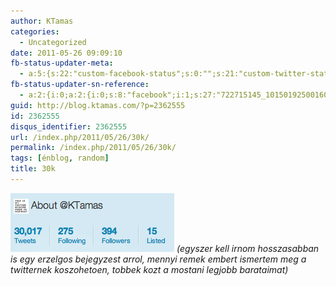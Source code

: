 ```yaml
---
author: KTamas
categories:
  - Uncategorized
date: 2011-05-26 09:09:10
fb-status-updater-meta:
  - a:5:{s:22:"custom-facebook-status";s:0:"";s:21:"custom-twitter-status";s:0:"";s:7:"fb-push";s:1:"1";s:7:"tw-push";s:1:"1";s:4:"push";s:1:"1";}
fb-status-updater-sn-reference:
  - a:2:{i:0;a:2:{i:0;s:8:"facebook";i:1;s:27:"722715145_10150192500160146";}i:1;a:2:{i:0;s:7:"twitter";i:1;s:17:"73646855493394433";}}
guid: http://blog.ktamas.com/?p=2362555
id: 2362555
disqus_identifier: 2362555
url: /index.php/2011/05/26/30k/
permalink: /index.php/2011/05/26/30k/
tags: [énblog, random]
title: 30k
---
```


[<img class="alignleft size-full wp-image-2362556" title="30k" src="/wp-content/uploads/2011/05/Screen-shot-2011-05-26-at-9.04.21-AM.png" alt="" width="262" height="94" />](/wp-content/uploads/2011/05/Screen-shot-2011-05-26-at-9.04.21-AM.png) _(egyszer kell irnom hosszasabban is egy erzelgos bejegyzest arrol, mennyi remek embert ismertem meg a twitternek koszohetoen, tobbek kozt a mostani legjobb barataimat)_
